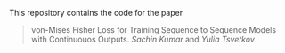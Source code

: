 This repository contains the code for the paper

> von-Mises Fisher Loss for Training Sequence to Sequence Models with Continuouos Outputs. _Sachin Kumar_ and _Yulia Tsvetkov_
